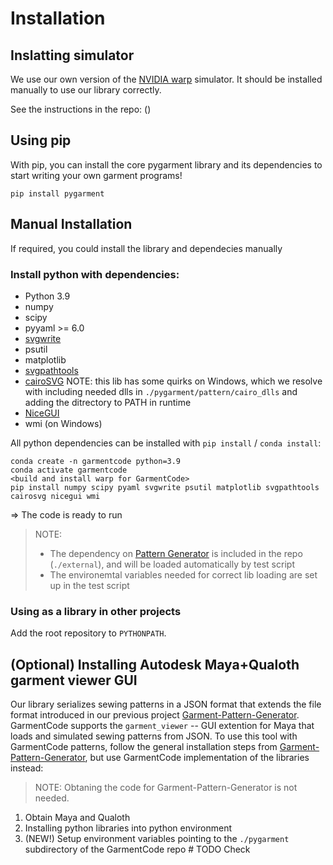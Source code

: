 # Installation

## Inslatting simulator

We use our own version of the [NVIDIA warp]() simulator. It should be installed manually to use our library correctly.

See the instructions in the repo: ()

## Using pip

With pip, you can install the core pygarment library and its dependencies to start writing your own garment programs!

```
pip install pygarment
```

## Manual Installation

If required, you could install the library and dependecies manually

### Install python with dependencies:

* Python 3.9
* numpy
* scipy
* pyyaml >= 6.0
* [svgwrite](https://pypi.org/project/svgwrite/)
* psutil
* matplotlib
* [svgpathtools](https://github.com/mathandy/svgpathtools)
* [cairoSVG](https://cairosvg.org/)
    NOTE: this lib has some quirks on Windows, which we resolve with including needed dlls in `./pygarment/pattern/cairo_dlls` and adding the ditrectory to PATH in runtime
* [NiceGUI](https://nicegui.io/#installation)
* wmi (on Windows)

All python dependencies can be installed with `pip install` / `conda install`:

```
conda create -n garmentcode python=3.9
conda activate garmentcode
<build and install warp for GarmentCode>
pip install numpy scipy pyaml svgwrite psutil matplotlib svgpathtools cairosvg nicegui wmi
```

=> The code is ready to run

> NOTE: 
> * The dependency on [Pattern Generator](https://github.com/maria-korosteleva/Garment-Pattern-Generator) is included in the repo (`./external`), and will be loaded automatically by test script
> * The environemtal variables needed for correct lib loading are set up in the test script

### Using as a library in other projects

Add the root repository to `PYTHONPATH`.

## (Optional) Installing Autodesk Maya+Qualoth garment viewer GUI

Our library serializes sewing patterns in a JSON format that extends the file format introduced in our previous project [Garment-Pattern-Generator](https://github.com/maria-korosteleva/Garment-Pattern-Generator/). GarmentCode supports the `garment_viewer` -- GUI extention for Maya that loads and simulated sewing patterns from JSON. To use this tool with GarmentCode patterns, follow the general installation steps from [Garment-Pattern-Generator](https://github.com/maria-korosteleva/Garment-Pattern-Generator/blob/master/docs/Installation.md), but use GarmentCode implementation of the libraries instead: 

> NOTE: Obtaning the code for Garment-Pattern-Generator is not needed.

1. Obtain Maya and Qualoth
1. Installing python libraries into python environment
1. (NEW!) Setup environment variables pointing to the `./pygarment` subdirectory of the GarmentCode repo  # TODO Check

